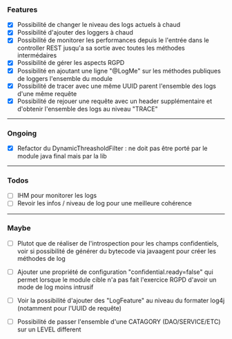 ### Features
- [X] Possibilité de changer le niveau des logs actuels à chaud
- [X] Possibilité d'ajouter des loggers à chaud
- [X] Possibilité de monitorer les performances depuis le l'entrée dans le controller REST jusqu'a sa sortie avec toutes les méthodes intermédaires
- [X] Possibilité de gérer les aspects RGPD
- [X] Possibilité en ajoutant une ligne "@LogMe" sur les méthodes publiques de loggers l'ensemble du module 
- [X] Possibilité de tracer avec une même UUID parent l'ensemble des logs d'une même requête
- [X] Possibilité de rejouer une requête avec un header supplémentaire et d'obtenir l'ensemble des logs au niveau "TRACE"
-------------------------------
### Ongoing
- [X] Refactor du DynamicThreasholdFilter : ne doit pas être porté par le module java final mais par la lib

-------------------------------
### Todos
- [ ] IHM pour monitorer les logs
- [ ] Revoir les infos / niveau de log pour une meilleure cohérence 
-------------------------------
### Maybe
- [ ] Plutot que de réaliser de l'introspection pour les champs confidentiels, voir si possibilité de générer du bytecode via javaagent pour créer les méthodes de log
- [ ] Ajouter une propriété de configuration "confidential.ready=false" qui permet lorsque le module cible n'a pas fait l'exercice RGPD d'avoir un mode de log moins intrusif
- [ ] Voir la possibilité d'ajouter des "LogFeature" au niveau du formater log4j (notamment pour l'UUID de requête)
- [ ] Possibilité de passer l'ensemble d'une CATAGORY (DAO/SERVICE/ETC) sur un LEVEL different

